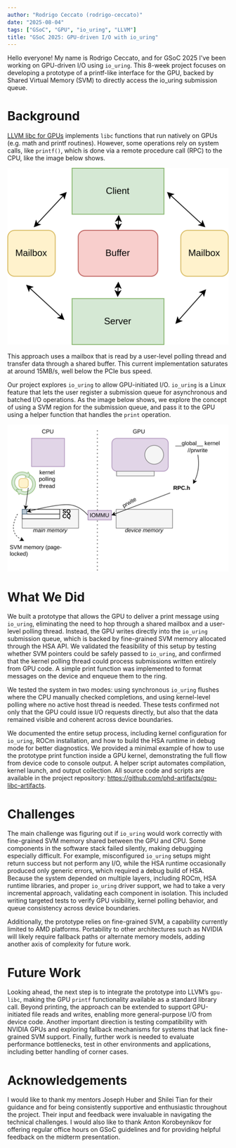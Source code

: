 ```yaml
---
author: "Rodrigo Ceccato (rodrigo-ceccato)"
date: "2025-08-04"
tags: ["GSoC", "GPU", "io_uring", "LLVM"]
title: "GSoC 2025: GPU-driven I/O with io_uring"
---
```


Hello everyone! My name is Rodrigo Ceccato, and for GSoC 2025 I've been working on GPU-driven I/O using `io_uring`. This 8-week project focuses on developing a prototype of a printf-like interface for the GPU, backed by Shared Virtual Memory (SVM) to directly access the io_uring submission queue.

# Background

[LLVM libc for GPUs](https://libc.llvm.org/gpu/) implements `libc` functions that run natively on GPUs (e.g. math and printf routines). However, some operations rely on system calls, like `printf()`, which is done via a remote procedure call (RPC) to the CPU, like the image below shows.

![GPU writes to mailbox.](/img/gpulibc_rpc.png)

This approach uses a mailbox that is read by a user-level polling thread and transfer data through a shared buffer. This current implementation saturates at around 15MB/s, well below the PCIe bus speed.

Our project explores `io_uring` to allow GPU-initiated I/O. `io_uring` is a Linux feature that lets the user register a submission queue for asynchronous and batched I/O operations. As the image below shows, we explore the concept of using a SVM region for the submission queue, and pass it to the GPU using a helper function that handles the `print` operation.

![GPU writes to an io_uring queue in SVM; the kernel prints the text.](/img/gpulibc_uring.png)

# What We Did

We built a prototype that allows the GPU to deliver a print message using `io_uring`, eliminating the need to hop through a shared mailbox and a user-level polling thread. Instead, the GPU writes directly into the `io_uring` submission queue, which is backed by fine-grained SVM memory allocated through the HSA API. We validated the feasibility of this setup by testing whether SVM pointers could be safely passed to `io_uring`, and confirmed that the kernel polling thread could process submissions written entirely from GPU code. A simple print function was implemented to format messages on the device and enqueue them to the ring.

We tested the system in two modes: using synchronous `io_uring` flushes where the CPU manually checked completions, and using kernel-level polling where no active host thread is needed. These tests confirmed not only that the GPU could issue I/O requests directly, but also that the data remained visible and coherent across device boundaries.

We documented the entire setup process, including kernel configuration for `io_uring`, ROCm installation, and how to build the HSA runtime in debug mode for better diagnostics. We provided a minimal example of how to use the prototype print function inside a GPU kernel, demonstrating the full flow from device code to console output. A helper script automates compilation, kernel launch, and output collection. All source code and scripts are available in the project repository: https://github.com/phd-artifacts/gpu-libc-artifacts.

# Challenges

The main challenge was figuring out if `io_uring` would work correctly with fine-grained SVM memory shared between the GPU and CPU. Some components in the software stack failed silently, making debugging especially difficult. For example, misconfigured `io_uring` setups might return success but not perform any I/O, while the HSA runtime occasionally produced only generic errors, which required a debug build of HSA. Because the system depended on multiple layers, including ROCm, HSA runtime libraries, and proper `io_uring` driver support, we had to take a very incremental approach, validating each component in isolation. This included writing targeted tests to verify GPU visibility, kernel polling behavior, and queue consistency across device boundaries.

Additionally, the prototype relies on fine-grained SVM, a capability currently limited to AMD platforms. Portability to other architectures such as NVIDIA will likely require fallback paths or alternate memory models, adding another axis of complexity for future work.

# Future Work

Looking ahead, the next step is to integrate the prototype into LLVM’s `gpu-libc`, making the GPU `printf` functionality available as a standard library call. Beyond printing, the approach can be extended to support GPU-initiated file reads and writes, enabling more general-purpose I/O from device code. Another important direction is testing compatibility with NVIDIA GPUs and exploring fallback mechanisms for systems that lack fine-grained SVM support. Finally, further work is needed to evaluate performance bottlenecks, test in other environments and applications, including better handling of corner cases.

# Acknowledgements

I would like to thank my mentors Joseph Huber and Shilei Tian for their guidance and for being consistently supportive and enthusiastic throughout the project. Their input and feedback were invaluable in navigating the technical challenges. I would also like to thank Anton Korobeynikov for offering regular office hours on GSoC guidelines and for providing helpful feedback on the midterm presentation.